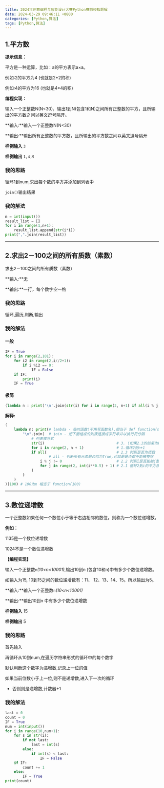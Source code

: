 ```yaml
---
title: 2024年创意编程与智能设计大赛Python赛前模拟题解
date: 2024-03-29 09:46:11 +0800
categories: [Python,算法]
tags: [Python,算法]
---
```


## 1.平方数

**提示信息：**

平方是一种运算，比如：a的平方表示a×a。

例如:2的平方为4 (也就是2*2的积)

例如:4的平方为16 (也就是4*4的积)  

**编程实现：**

输入一个正整数N(N<30)，输出1到N(包含1和N)之间所有正整数的平方，且所输出的平方数之间以英文逗号隔开。

**输入:**输入一个正整数N(N<30)

**输出:**输出所有正整数的平方数，且所输出的平方数之间以英文逗号隔开

**样例输入**
`3`

**样例输出**
`1,4,9`

### 我的思路

循环1到num,求出每个数的平方并添加到列表中

`join()`输出结果

### 我的解法

```python
n = int(input())
result_list = []
for i in range(1,n+1):
    result_list.append(str(i*i))
print(",".join(result_list))
```

---

## 2.求出2－100之间的所有质数（素数）

求出2－100之间的所有质数（素数）

**输入:**无

**输出:**一行，每个数字空一格

### 我的思路

循环,遍历,判断,输出

### 我的解法

#### 一般

```python
IF = True
for i in range(2,101):
    for i2 in range(2,i//2+1):
        if i %i2 == 0:
            IF = False
    if IF:
        print(i)
    IF = True
```

#### 极简

```python
(lambda n : print('\n'.join(str(i) for i in range(2, n+1) if all(i % j != 0 for j in range(2, int(i**0.5) + 1)))))(100)
```

**解释:**

```python
(
    lambda n: print(# lambda - 临时函数(不用写函数名),相当于 def function(n)
        "\n".join(  # join - 把下面组成的列表连接成字符串并以换行符分隔
            # 列表推导式
            str(i)                                 # 3. (如果2.3的结果为False则不会执行)把i转换成字符串(最终的结果会组成一个只包含质数的列表)
            for i in range(2, n + 1)               # 1.循环2到n+1
            if all(                                # 2.3 判断是否为质数  
                    # all - 判断所有元素是否均为True,也就是是否都不能被整除
                i % j != 0                         # 2.2 判断i是否能被j整除,结果用于上面的判断
                for j in range(2, int(i**0.5) + 1) # 2.1 循环2到i的平方根+1
            )
        )
    )
)(100) # 100为n 相当于 function(100)
```

---

## 3.数位递增数

一个正整数如果任何一个数位小于等于右边相邻的数位，则称为一个数位递增数。

**例如：**

1135是一个数位递增数

1024不是一个数位递增数

**【编程实现】**

输入一个正整数`n`*(10<n<10001)*,输出10到n (包含10和n)中有多少个数位递增数。

如输入为15, 10到15之间的数位递增数有：11、 12、13、14、15。所以输出为5。

**输入:**输入一个正整数`n`*(10<n<10001)*

**输出:**输出10到n 中有多少个数位递增数

**样例输入** 15

**样例输出** 5

### 我的思路

首先输入

再循环从10到num,在遍历字符串形式的循环中的每个数字

默认判断这个数字为递增数,记录上一位的值

如果当前位数小于上一位,则不是递增数,进入下一次的循环

- 否则则是递增数,计数器+1

### 我的解法

```python
last = 0
count = 0
IF = True
num = int(input())
for i in range(10,num+1):
    for s in str(i):
        if not last:
            last = int(s)
        else:
            if int(s) < last:
                IF = False
    if IF:
        count += 1
    else:
        IF = True
print(count)
```
